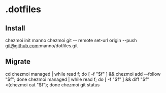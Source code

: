 .dotfiles
========

Install
--------------

   chezmoi init manno
   chezmoi git -- remote set-url origin --push git@github.com:manno/dotfiles.git


Migrate
--------------

   cd
   chezmoi managed | while read f; do [ -f "$f" ] && chezmoi add --follow "$f"; done
   chezmoi managed | while read f; do [ -f "$f" ] && diff "$f" <(chezmoi cat "$f"); done
   chezmoi git status
